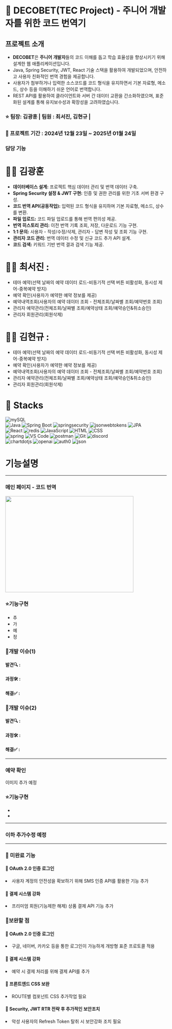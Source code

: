 # 🧩 DECOBET(TEC Project) - 주니어 개발자를 위한 코드 번역기

## 프로젝트 소개
<ul>
  <li><b>DECOBET</b>은 <b>주니어 개발자</b>들의 코드 이해를 돕고 학습 효율성을 향상시키기 위해 설계한 웹 애플리케이션입니다.</li>
  <li>Java, Spring Security, JWT, React 기술 스택을 활용하여 개발되었으며, 안전하고 사용자 친화적인 번역 경험을 제공합니다.</li>
  <li>사용자가 첨부하거나 입력한 소스코드를 코드 형식을 유지하면서 기본 자료형, 메소드, 상수 등을 이해하기 쉬운 언어로 번역합니다.</li>
  <li>REST API를 활용하여 클라이언트와 서버 간 데이터 교환을 간소화하였으며, 표준화된 설계를 통해 유지보수성과 확장성을 고려하였습니다. </li>
</ul>

### ⭐ 팀장: 김광훈 | 팀원 : 최서진, 김현규 |

### 📅 프로젝트 기간 : 2024년 12월 23일 ~ 2025년 01월 24일

### 담당 기능
# 🙋‍♂️ 김광훈
<ul>
  <li><b>데이터베이스 설계:</b> 프로젝트 핵심 데이터 관리 및 번역 데이터 구축.</li>
  <li><b>Spring Security 설정 & JWT 구현:</b> 인증 및 권한 관리를 위한 기초 서버 환경 구성.</li>
  <li><b>코드 번역 API(공동작업):</b> 입력된 코드 형식을 유지하며 기본 자료형, 메소드, 상수를 변환.</li>
  <li><b>파일 업로드:</b> 코드 파일 업로드를 통해 번역 편의성 제공.</li>
  <li><b>번역 히스토리 관리:</b> 이전 번역 기록 조회, 저장, 다운로드 기능 구현.</li>
  <li><b>1:1 문의:</b> 사용자 - 작성/수정/삭제, 관리자 - 답변 작성 및 조회 기능 구현.</li>
  <li><b>관리자 코드 관리:</b> 번역 데이터 수정 및 신규 코드 추가 API 설계.</li>
  <li><b>코드 검색:</b> 키워드 기반 번역 결과 검색 기능 제공.</li>
</ul>

# 🙋‍♀️ 최서진 : 
<ul>
  <li>테마 예약(선택 날짜의 예약 데이터 로드-비동기적 선택 버튼 비활성화, 동시성 제어-중복예약 방지)</li>
  <li>예약 확인(사용자가 예약한 예약 정보를 제공)</li>
  <li>예약내역조회(사용자의 예약 데이터 조회 - 전체조회/날짜별 조회/예약번호 조회)</li>
  <li>관리자 예약관리(전체조회/날짜별 조회/예약상태 조회/예약승인&취소승인)</li>
  <li>관리자 회원관리(회원삭제)</li>
</ul>

# 🙋‍♂️ 김현규 : 
<ul>
  <li>테마 예약(선택 날짜의 예약 데이터 로드-비동기적 선택 버튼 비활성화, 동시성 제어-중복예약 방지)</li>
  <li>예약 확인(사용자가 예약한 예약 정보를 제공)</li>
  <li>예약내역조회(사용자의 예약 데이터 조회 - 전체조회/날짜별 조회/예약번호 조회)</li>
  <li>관리자 예약관리(전체조회/날짜별 조회/예약상태 조회/예약승인&취소승인)</li>
  <li>관리자 회원관리(회원삭제)</li>
</ul>

# 🚀 Stacks
<div> 
  <img src="https://img.shields.io/badge/mysql-4479A1?style=for-the-badge&logo=mysql&logoColor=white" alt="mySQL">
</div>
<div> 
  <img src="https://img.shields.io/badge/Java-007396?style=for-the-badge&logo=java&logoColor=white" alt="Java">   
  <img src="https://img.shields.io/badge/Spring%20Boot-6DB33F?style=for-the-badge&logo=springboot&logoColor=white" alt="Spring Boot">
  <img src="https://img.shields.io/badge/spring security-6DB33F?style=for-the-badge&logo=springsecurity&logoColor=white" alt="springsecurity">
  <img src="https://img.shields.io/badge/JWT-000000?style=for-the-badge&logo=jsonwebtokens&logoColor=white" alt="jsonwebtokens">
  <img src="https://img.shields.io/badge/JPA-59666C?style=for-the-badge&logo=jpa&logoColor=white" alt="JPA"> </div>
<div> 
  <img src="https://img.shields.io/badge/React-61DAFB?style=for-the-badge&logo=react&logoColor=black" alt="React">
  <img src="https://img.shields.io/badge/redis-FF4438?style=for-the-badge&logo=redis&logoColor=black" alt="redis">
  <img src="https://img.shields.io/badge/JavaScript-F7DF1E?style=for-the-badge&logo=javascript&logoColor=black" alt="JavaScript"> 
  <img src="https://img.shields.io/badge/HTML5-E34F26?style=for-the-badge&logo=html5&logoColor=white" alt="HTML"> 
  <img src="https://img.shields.io/badge/CSS3-1572B6?style=for-the-badge&logo=css3&logoColor=white" alt="CSS"> </div>
<div> 
  <img src="https://img.shields.io/badge/spring-6DB33F?style=for-the-badge&logo=spring&logoColor=white" alt="spring">
  <img src="https://img.shields.io/badge/VS%20Code-007ACC?style=for-the-badge&logo=visualstudiocode&logoColor=white" alt="VS Code">
  <img src="https://img.shields.io/badge/postman-FF6C37?style=for-the-badge&logo=postman&logoColor=white" alt="postman">
  <img src="https://img.shields.io/badge/Git-F05032?style=for-the-badge&logo=git&logoColor=white" alt="Git"> 
  <img src="https://img.shields.io/badge/discord-5865F2?style=for-the-badge&logo=discord&logoColor=white" alt="discord"> 
</div>
<div> 
  <img src="https://img.shields.io/badge/chartdotjs-FF6384?style=for-the-badge&logo=chartdotjs&logoColor=white" alt="chartdotjs">
  <img src="https://img.shields.io/badge/openai-412991?style=for-the-badge&logo=openai&logoColor=white" alt="openai"> 
  <img src="https://img.shields.io/badge/auth0-EB5424?style=for-the-badge&logo=auth0&logoColor=white" alt="auth0"> 
  <img src="https://img.shields.io/badge/json-000000?style=for-the-badge&logo=json&logoColor=white" alt="json"> 
</div>


# 기능설명
---
### 메인 페이지 - 코드 번역
<img src="https://github.com/user-attachments/assets/3db99bf6-eeab-4384-8d38-1f2069010ac1" width="400px" height="300px">


### ⭐기능구현
<ul>
  <li>추</li>
  <li>가</li>
  <li>예</li>
  <li>정</li> 
</ul>

### 🚨개발 이슈(1)
#### 발견🔍 : 
#### 과정🛠️ : 
#### 해결✅ : 

### 🚨개발 이슈(2)
#### 발견🔍 : 
#### 과정🛠️ : 
#### 해결✅ : 

---

### 예약 확인
이미지 추가 예정

### ⭐기능구현
<ul>
  <li></li>
  <li></li>
</ul>

---

### 이하 추가수정 예정
---

### 🚫 미완료 기능
#### 📝 OAuth 2.0 인증 로그인 
<li>사용자 계정의 안전성을 확보하기 위해 SMS 인증 API를 활용한 기능 추가</li>

#### 📝 결제 시스템 강화
<li>프리미엄 회원(기능제한 해제) 상품 결제 API 기능 추가</li>



### 🔗보완할 점
#### 📝 OAuth 2.0 인증 로그인 
<li>구글, 네이버, 카카오 등을 통한 로그인이 가능하게 개방형 표준 프로토콜 적용</li>

#### 📝 결제 시스템 강화
<li>예약 시 결제 처리를 위해 결제 API를 추가</li>

#### 📝 프론트엔드 CSS 보완
<li>ROUTE별 컴포넌트 CSS 추가작업 필요</li>

#### 📝 Security, JWT RTR 전략 후 추가적인 보안조치 
<li>악성 사용자의 Refresh Token 탈취 시 보안강화 조치 필요</li>
